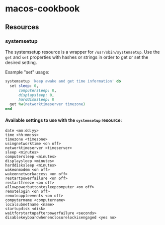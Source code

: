# macos-cookbook

## Resources

### systemsetup

The systemsetup resource is a wrapper for `/usr/sbin/systemsetup`. Use the `get` and `set` properties with hashes or
strings in order to get or set the desired setting.
 
 
Example "set" usage:

```ruby
systemsetup 'keep awake and get time information' do
  set sleep: 0,
      computersleep: 0,
      displaysleep: 0,
      harddisksleep: 0
  get %w(networktimeserver timezone)
end
```

#### Available settings to use with the `systemsetup` resource:

    date <mm:dd:yy>
    time <hh:mm:ss>
    timezone <timezone>
    usingnetworktime <on off>
    networktimeserver <timeserver>
    sleep <minutes>
    computersleep <minutes>
    displaysleep <minutes>
    harddisksleep <minutes>
    wakeonmodem <on off>
    wakeonnetworkaccess <on off>
    restartpowerfailure <on off>
    restartfreeze <on off>
    allowpowerbuttontosleepcomputer <on off>
    remotelogin <on off>
    remoteappleevents <on off>
    computername <computername>
    localsubnetname <name>
    startupdisk <disk>
    waitforstartupafterpowerfailure <seconds>
    disablekeyboardwhenenclosurelockisengaged <yes no>
